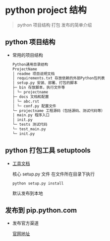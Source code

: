 # python project 结构

> python 项目结构 打包 发布的简单介绍

## python 项目结构

- 常用的项目结构

  ```sh
  Python通用目录结构
  ProjectName
  │ readme 项目说明文档
  │ requirements.txt 存放依赖的外部Python包列表
  │ setup.py 安装、部署、打包的脚本
  ├─ bin 存放脚本，执行文件等
  │ └─ projectname
  ├─ docs 文档和配置
  │ └─ abc.rst
  │ └─ conf.py 配置文件
  └─ projectname 工程源码（包括源码、测试代码等）
  │ main.py 程序入口
  │ init.py
  └─ tests 测试代码
  └─ test_main.py
  └─ init.py

  ```

## python 打包工具 setuptools

- [工具文档](https://setuptools.readthedocs.io/en/latest/index.html#)

  核心 setup.py 文件 在文件所在目录下执行

  `python setup.py install`

  默认发布到本地

## 发布到 pip.python.com

- 发布官方渠道

  [官网地址](https://pypi.org/project/pip/)
